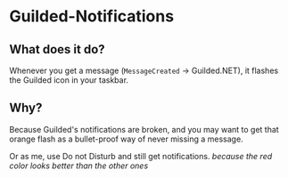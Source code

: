 # Guilded-Notifications
## What does it do?
Whenever you get a message (`MessageCreated` -> Guilded.NET), it flashes the Guilded icon in your taskbar.

## Why?
Because Guilded's notifications are broken, and you may want to get that orange flash as a bullet-proof way of never missing a message.

Or as me, use Do not Disturb and still get notifications. *because the red color looks better than the other ones*
